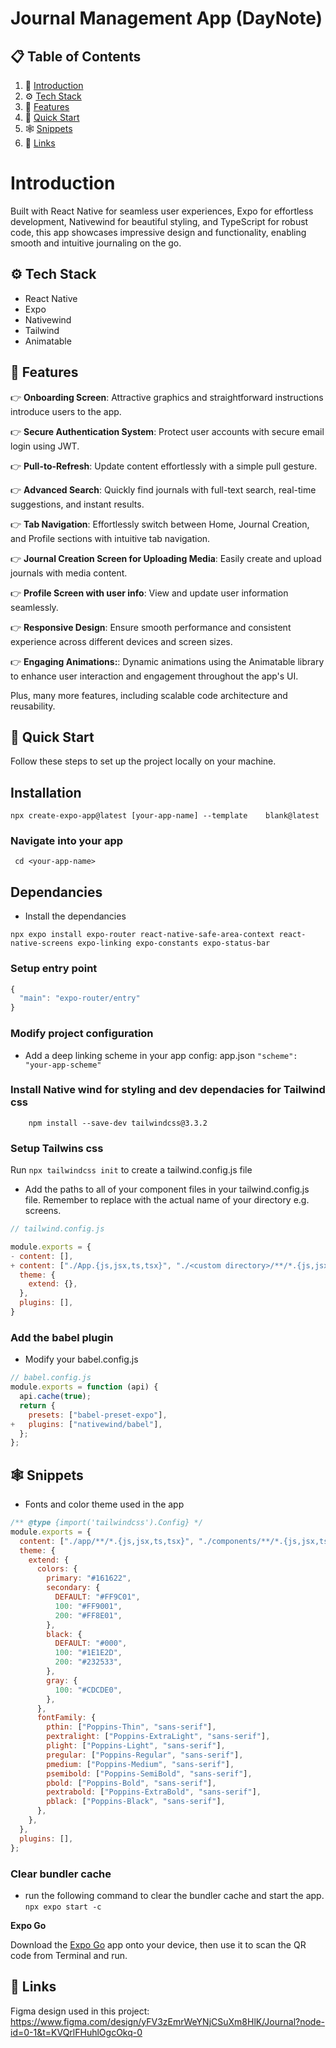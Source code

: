 # Journal Management App (DayNote)

## 📋 <a name="table">Table of Contents</a>

1. 🤖 [Introduction](#introduction)
2. ⚙️ [Tech Stack](#tech-stack)
3. 🔋 [Features](#features)
4. 🤸 [Quick Start](#quick-start)
5. 🕸️ [Snippets](#snippets)
6. 🔗 [Links](#links)

# Introduction
Built with React Native for seamless user experiences, Expo for effortless development, Nativewind for beautiful styling, and TypeScript for robust code, this app showcases impressive design and functionality, enabling smooth and intuitive journaling on the go.


## <a name="tech-stack">⚙️ Tech Stack</a>

- React Native
- Expo
- Nativewind
- Tailwind
- Animatable

## <a name="features">🔋 Features</a>

👉 **Onboarding Screen**: Attractive graphics and straightforward instructions introduce users to the app.

👉 **Secure Authentication System**: Protect user accounts with secure email login using JWT.

👉 **Pull-to-Refresh**: Update content effortlessly with a simple pull gesture.

👉 **Advanced Search**: Quickly find journals with full-text search, real-time suggestions, and instant results.

👉 **Tab Navigation**: Effortlessly switch between Home, Journal Creation, and Profile sections with intuitive tab navigation.

👉 **Journal Creation Screen for Uploading Media**: Easily create and upload journals with media content.

👉 **Profile Screen with user info**: View and update user information seamlessly.

👉 **Responsive Design**: Ensure smooth performance and consistent experience across different devices and screen sizes.

👉 **Engaging Animations:**: Dynamic animations using the Animatable library to enhance user interaction and engagement throughout the app's UI.

Plus, many more features, including scalable code architecture and reusability.

## <a name="quick-start">🤸 Quick Start</a>

Follow these steps to set up the project locally on your machine.

## Installation 
```npx create-expo-app@latest [your-app-name] --template    blank@latest ```

### Navigate into your app
``` cd <your-app-name>```

## Dependancies
- Install the dependancies

``` npx expo install expo-router react-native-safe-area-context react-native-screens expo-linking expo-constants expo-status-bar ```

### Setup entry point 
```javascript
{
  "main": "expo-router/entry"
} 
```

### Modify project configuration
- Add a deep linking scheme in your app config:
app.json ``` "scheme": "your-app-scheme" ```

### Install Native wind for styling and dev dependacies for Tailwind css
``` npm install nativewind 
    npm install --save-dev tailwindcss@3.3.2
```

### Setup Tailwins css
Run ``` npx tailwindcss init ``` to create a tailwind.config.js file

- Add the paths to all of your component files in your tailwind.config.js file. Remember to replace <custom directory> with the actual name of your directory e.g. screens.

```javascript
// tailwind.config.js

module.exports = {
- content: [],
+ content: ["./App.{js,jsx,ts,tsx}", "./<custom directory>/**/*.{js,jsx,ts,tsx}"],
  theme: {
    extend: {},
  },
  plugins: [],
}
```

### Add the babel plugin

* Modify your babel.config.js

```javascript
// babel.config.js
module.exports = function (api) {
  api.cache(true);
  return {
    presets: ["babel-preset-expo"],
+   plugins: ["nativewind/babel"],
  };
};
```

## <a name="snippets">🕸️ Snippets</a>
- Fonts and color theme used in the app
```javascript
/** @type {import('tailwindcss').Config} */
module.exports = {
  content: ["./app/**/*.{js,jsx,ts,tsx}", "./components/**/*.{js,jsx,ts,tsx}"],
  theme: {
    extend: {
      colors: {
        primary: "#161622",
        secondary: {
          DEFAULT: "#FF9C01",
          100: "#FF9001",
          200: "#FF8E01",
        },
        black: {
          DEFAULT: "#000",
          100: "#1E1E2D",
          200: "#232533",
        },
        gray: {
          100: "#CDCDE0",
        },
      },
      fontFamily: {
        pthin: ["Poppins-Thin", "sans-serif"],
        pextralight: ["Poppins-ExtraLight", "sans-serif"],
        plight: ["Poppins-Light", "sans-serif"],
        pregular: ["Poppins-Regular", "sans-serif"],
        pmedium: ["Poppins-Medium", "sans-serif"],
        psemibold: ["Poppins-SemiBold", "sans-serif"],
        pbold: ["Poppins-Bold", "sans-serif"],
        pextrabold: ["Poppins-ExtraBold", "sans-serif"],
        pblack: ["Poppins-Black", "sans-serif"],
      },
    },
  },
  plugins: [],
};
```

### Clear bundler cache 
- run the following command to clear the bundler cache and start the app.
``` npx expo start -c ```

**Expo Go**

Download the [Expo Go](https://expo.dev/go) app onto your device, then use it to scan the QR code from Terminal and run.

## <a name="links">🔗 Links</a>

Figma design used in this project: https://www.figma.com/design/yFV3zEmrWeYNjCSuXm8HlK/Journal?node-id=0-1&t=KVQrlFHuhlOgcOkq-0